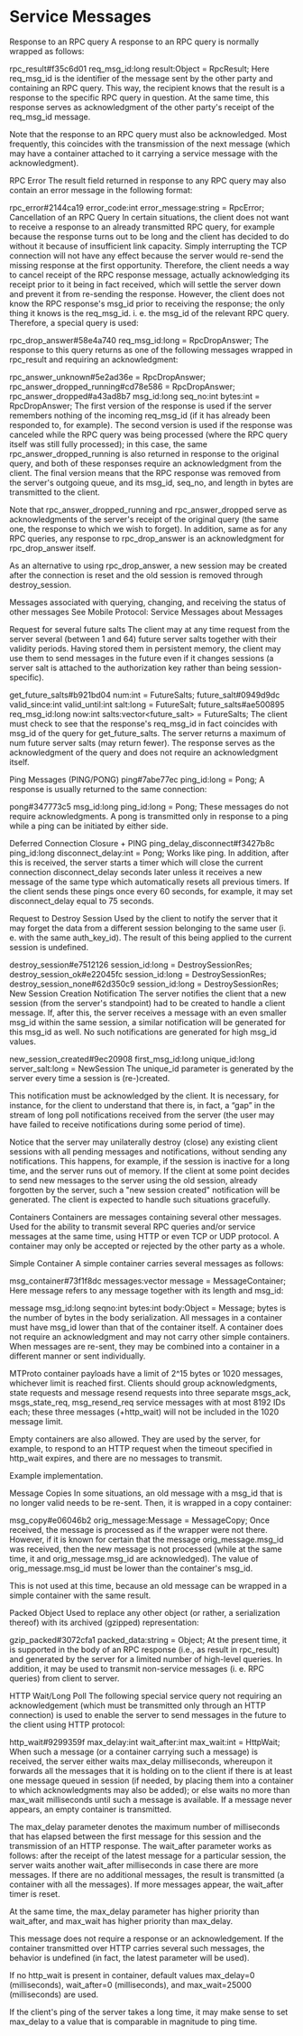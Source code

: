# Service Messages
Response to an RPC query
A response to an RPC query is normally wrapped as follows:

rpc_result#f35c6d01 req_msg_id:long result:Object = RpcResult;
Here req_msg_id is the identifier of the message sent by the other party and containing an RPC query. This way, the recipient knows that the result is a response to the specific RPC query in question. At the same time, this response serves as acknowledgment of the other party's receipt of the req_msg_id message.

Note that the response to an RPC query must also be acknowledged. Most frequently, this coincides with the transmission of the next message (which may have a container attached to it carrying a service message with the acknowledgment).

RPC Error
The result field returned in response to any RPC query may also contain an error message in the following format:

rpc_error#2144ca19 error_code:int error_message:string = RpcError;
Cancellation of an RPC Query
In certain situations, the client does not want to receive a response to an already transmitted RPC query, for example because the response turns out to be long and the client has decided to do without it because of insufficient link capacity. Simply interrupting the TCP connection will not have any effect because the server would re-send the missing response at the first opportunity. Therefore, the client needs a way to cancel receipt of the RPC response message, actually acknowledging its receipt prior to it being in fact received, which will settle the server down and prevent it from re-sending the response. However, the client does not know the RPC response's msg_id prior to receiving the response; the only thing it knows is the req_msg_id. i. e. the msg_id of the relevant RPC query. Therefore, a special query is used:

rpc_drop_answer#58e4a740 req_msg_id:long = RpcDropAnswer;
The response to this query returns as one of the following messages wrapped in rpc_result and requiring an acknowledgment:

rpc_answer_unknown#5e2ad36e = RpcDropAnswer;
rpc_answer_dropped_running#cd78e586 = RpcDropAnswer;
rpc_answer_dropped#a43ad8b7 msg_id:long seq_no:int bytes:int = RpcDropAnswer;
The first version of the response is used if the server remembers nothing of the incoming req_msg_id (if it has already been responded to, for example). The second version is used if the response was canceled while the RPC query was being processed (where the RPC query itself was still fully processed); in this case, the same rpc_answer_dropped_running is also returned in response to the original query, and both of these responses require an acknowledgment from the client. The final version means that the RPC response was removed from the server's outgoing queue, and its msg_id, seq_no, and length in bytes are transmitted to the client.

Note that rpc_answer_dropped_running and rpc_answer_dropped serve as acknowledgments of the server's receipt of the original query (the same one, the response to which we wish to forget). In addition, same as for any RPC queries, any response to rpc_drop_answer is an acknowledgment for rpc_drop_answer itself.

As an alternative to using rpc_drop_answer, a new session may be created after the connection is reset and the old session is removed through destroy_session.

Messages associated with querying, changing, and receiving the status of other messages
See Mobile Protocol: Service Messages about Messages

Request for several future salts
The client may at any time request from the server several (between 1 and 64) future server salts together with their validity periods. Having stored them in persistent memory, the client may use them to send messages in the future even if it changes sessions (a server salt is attached to the authorization key rather than being session-specific).

get_future_salts#b921bd04 num:int = FutureSalts;
future_salt#0949d9dc valid_since:int valid_until:int salt:long = FutureSalt;
future_salts#ae500895 req_msg_id:long now:int salts:vector<future_salt> = FutureSalts;
The client must check to see that the response's req_msg_id in fact coincides with msg_id of the query for get_future_salts. The server returns a maximum of num future server salts (may return fewer). The response serves as the acknowledgment of the query and does not require an acknowledgment itself.

Ping Messages (PING/PONG)
ping#7abe77ec ping_id:long = Pong;
A response is usually returned to the same connection:

pong#347773c5 msg_id:long ping_id:long = Pong;
These messages do not require acknowledgments. A pong is transmitted only in response to a ping while a ping can be initiated by either side.

Deferred Connection Closure + PING
ping_delay_disconnect#f3427b8c ping_id:long disconnect_delay:int = Pong;
Works like ping. In addition, after this is received, the server starts a timer which will close the current connection disconnect_delay seconds later unless it receives a new message of the same type which automatically resets all previous timers. If the client sends these pings once every 60 seconds, for example, it may set disconnect_delay equal to 75 seconds.

Request to Destroy Session
Used by the client to notify the server that it may forget the data from a different session belonging to the same user (i. e. with the same auth_key_id). The result of this being applied to the current session is undefined.

destroy_session#e7512126 session_id:long = DestroySessionRes;
destroy_session_ok#e22045fc session_id:long = DestroySessionRes;
destroy_session_none#62d350c9 session_id:long = DestroySessionRes;
New Session Creation Notification
The server notifies the client that a new session (from the server's standpoint) had to be created to handle a client message. If, after this, the server receives a message with an even smaller msg_id within the same session, a similar notification will be generated for this msg_id as well. No such notifications are generated for high msg_id values.

new_session_created#9ec20908 first_msg_id:long unique_id:long server_salt:long = NewSession
The unique_id parameter is generated by the server every time a session is (re-)created.

This notification must be acknowledged by the client. It is necessary, for instance, for the client to understand that there is, in fact, a “gap” in the stream of long poll notifications received from the server (the user may have failed to receive notifications during some period of time).

Notice that the server may unilaterally destroy (close) any existing client sessions with all pending messages and notifications, without sending any notifications. This happens, for example, if the session is inactive for a long time, and the server runs out of memory. If the client at some point decides to send new messages to the server using the old session, already forgotten by the server, such a "new session created" notification will be generated. The client is expected to handle such situations gracefully.

Containers
Containers are messages containing several other messages. Used for the ability to transmit several RPC queries and/or service messages at the same time, using HTTP or even TCP or UDP protocol. A container may only be accepted or rejected by the other party as a whole.

Simple Container
A simple container carries several messages as follows:

msg_container#73f1f8dc messages:vector message = MessageContainer;
Here message refers to any message together with its length and msg_id:

message msg_id:long seqno:int bytes:int body:Object = Message;
bytes is the number of bytes in the body serialization. All messages in a container must have msg_id lower than that of the container itself. A container does not require an acknowledgment and may not carry other simple containers. When messages are re-sent, they may be combined into a container in a different manner or sent individually.

MTProto container payloads have a limit of 2^15 bytes or 1020 messages, whichever limit is reached first.
Clients should group acknowledgments, state requests and message resend requests into three separate msgs_ack, msgs_state_req, msg_resend_req service messages with at most 8192 IDs each; these three messages (+http_wait) will not be included in the 1020 message limit.

Empty containers are also allowed. They are used by the server, for example, to respond to an HTTP request when the timeout specified in http_wait expires, and there are no messages to transmit.

Example implementation.

Message Copies
In some situations, an old message with a msg_id that is no longer valid needs to be re-sent. Then, it is wrapped in a copy container:

msg_copy#e06046b2 orig_message:Message = MessageCopy;
Once received, the message is processed as if the wrapper were not there. However, if it is known for certain that the message orig_message.msg_id was received, then the new message is not processed (while at the same time, it and orig_message.msg_id are acknowledged). The value of orig_message.msg_id must be lower than the container's msg_id.

This is not used at this time, because an old message can be wrapped in a simple container with the same result.

Packed Object
Used to replace any other object (or rather, a serialization thereof) with its archived (gzipped) representation:

gzip_packed#3072cfa1 packed_data:string = Object;
At the present time, it is supported in the body of an RPC response (i.e., as result in rpc_result) and generated by the server for a limited number of high-level queries. In addition, it may be used to transmit non-service messages (i. e. RPC queries) from client to server.

HTTP Wait/Long Poll
The following special service query not requiring an acknowledgement (which must be transmitted only through an HTTP connection) is used to enable the server to send messages in the future to the client using HTTP protocol:

http_wait#9299359f max_delay:int wait_after:int max_wait:int = HttpWait;
When such a message (or a container carrying such a message) is received, the server either waits max_delay milliseconds, whereupon it forwards all the messages that it is holding on to the client if there is at least one message queued in session (if needed, by placing them into a container to which acknowledgments may also be added); or else waits no more than max_wait milliseconds until such a message is available. If a message never appears, an empty container is transmitted.

The max_delay parameter denotes the maximum number of milliseconds that has elapsed between the first message for this session and the transmission of an HTTP response. The wait_after parameter works as follows: after the receipt of the latest message for a particular session, the server waits another wait_after milliseconds in case there are more messages. If there are no additional messages, the result is transmitted (a container with all the messages). If more messages appear, the wait_after timer is reset.

At the same time, the max_delay parameter has higher priority than wait_after, and max_wait has higher priority than max_delay.

This message does not require a response or an acknowledgement. If the container transmitted over HTTP carries several such messages, the behavior is undefined (in fact, the latest parameter will be used).

If no http_wait is present in container, default values max_delay=0 (milliseconds), wait_after=0 (milliseconds), and max_wait=25000 (milliseconds) are used.

If the client's ping of the server takes a long time, it may make sense to set max_delay to a value that is comparable in magnitude to ping time.
